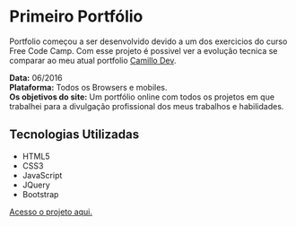 <h1>Primeiro Portfólio</h1>
<p>Portfolio começou a ser desenvolvido devido a um dos exercicios do curso Free Code Camp. Com esse projeto é possivel ver a evolução tecnica se comparar ao meu atual portfolio <a href="https://github.com/rcamillo/CamilloDev">Camillo Dev</a>.</p>

<strong>Data:</strong>  06/2016
<br><strong>Plataforma:</strong> Todos os Browsers e mobiles.
<br><strong>Os objetivos do site:</strong> Um portfólio online com todos os projetos em que trabalhei para a divulgação profissional dos meus trabalhos e habilidades. 
 
<h2>Tecnologias Utilizadas</h2> 
<ul>
    <li>HTML5</li>
    <li>CSS3</li>
    <li>JavaScript</li>
    <li>JQuery</li>
    <li>Bootstrap</li>
</ul>

<a href="https://rcamillo.github.io/primeiroPortfolio/">Acesso o projeto aqui.</a>
